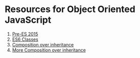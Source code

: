 # Resources for Object Oriented JavaScript

1. [Pre-ES 2015](https://www.phpied.com/3-ways-to-define-a-JavaScript-class/)
2. [ES6 Classes](https://medium.com/tech-tajawal/JavaScript-classes-under-the-hood-6b26d2667677)
3. [Composition over inheritance](https://www.richardkotze.com/coding/composition-in-JavaScript)
4. [More Composition over inheritance](https://www.youtube.com/watch?v=wfMtDGfHWpA&vl=en)
